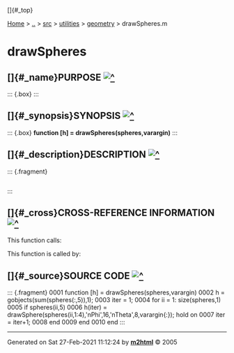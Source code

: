 []{#_top}

<div>

[Home](../../../../index.html) \> [..](#) \> [src](#) \> [utilities](#)
\> [geometry](index.html) \> drawSpheres.m

</div>

# drawSpheres

## []{#_name}PURPOSE [![\^](../../../../up.png)](#_top)

::: {.box}
:::

## []{#_synopsis}SYNOPSIS [![\^](../../../../up.png)](#_top)

::: {.box}
**function \[h\] = drawSpheres(spheres,varargin)**
:::

## []{#_description}DESCRIPTION [![\^](../../../../up.png)](#_top)

::: {.fragment}
``` {.comment}
```
:::

## []{#_cross}CROSS-REFERENCE INFORMATION [![\^](../../../../up.png)](#_top)

This function calls:

This function is called by:

## []{#_source}SOURCE CODE [![\^](../../../../up.png)](#_top)

::: {.fragment}
    0001 function [h] = drawSpheres(spheres,varargin)
    0002     h = gobjects(sum(spheres(:,5)),1);
    0003     iter = 1;
    0004     for ii = 1: size(spheres,1)
    0005         if spheres(ii,5)
    0006             h(iter) = drawSphere(spheres(ii,1:4),'nPhi',16,'nTheta',8,varargin{:}); hold on
    0007             iter = iter+1;
    0008         end
    0009     end
    0010 end
:::

------------------------------------------------------------------------

Generated on Sat 27-Feb-2021 11:12:24 by
**[m2html](http://www.artefact.tk/software/matlab/m2html/ "Matlab Documentation in HTML")**
© 2005

